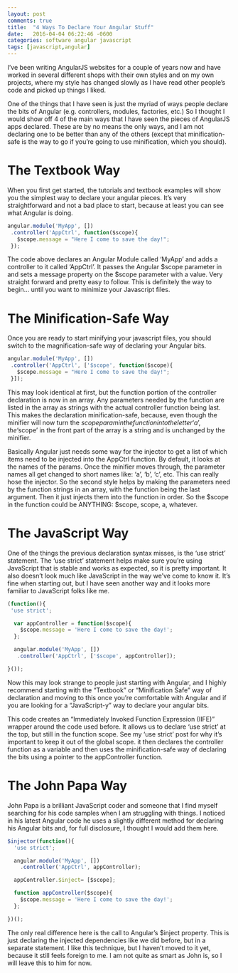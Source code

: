 ```yaml
---
layout: post
comments: true
title:  "4 Ways To Declare Your Angular Stuff"
date:   2016-04-04 06:22:46 -0600
categories: software angular javascript
tags: [javascript,angular]
---
```


I’ve been writing AngularJS websites for a couple of years now and have worked in several different shops with their own styles and on my own projects, where my style has changed slowly as I have read other people’s code and picked up things I liked.

One of the things that I have seen is just the myriad of ways people declare the bits of Angular (e.g. controllers, modules, factories, etc.) So I thought I would show off 4 of the main ways that I have seen the pieces of AngularJS apps declared. These are by no means the only ways, and I am not declaring one to be better than any of the others (except that minification-safe is the way to go if you’re going to use minification, which you should).

<!-- more -->

The Textbook Way
===
When you first get started, the tutorials and textbook examples will show you the simplest way to declare your angular pieces. It’s very straightforward and not a bad place to start, because at least you can see what Angular is doing.

```js
angular.module('MyApp', [])
 .controller('AppCtrl', function($scope){
   $scope.message = "Here I come to save the day!";
 });
```
The code above declares an Angular Module called ‘MyApp’ and adds a controller to it called ‘AppCtrl’. It passes the Angular $scope parameter in and sets a message property on the $scope parameter with a value. Very straight forward and pretty easy to follow. This is definitely the way to begin… until you want to minimize your Javascript files.

The Minification-Safe Way
===
Once you are ready to start minifying your javascript files, you should switch to the magnification-safe way of declaring your Angular bits.

```js
angular.module('MyApp', [])
 .controller('AppCtrl', ['$scope', function($scope){
   $scope.message = "Here I come to save the day!";
 }]);
```
This may look identical at first, but the function portion of the controller declaration is now in an array. Any parameters needed by the function are listed in the array as strings with the actual controller function being last. This makes the declaration minification-safe, because, even though the minifier will now turn the $scope param in the function into the letter ‘a’, the ‘$scope’ in the front part of the array is a string and is unchanged by the minifier.

Basically Angular just needs some way for the injector to get a list of which items need to be injected into the AppCtrl function. By default, it looks at the names of the params. Once the minifier moves through, the parameter names all get changed to short names like: ‘a’, ‘b’, ‘c’, etc. This can really hose the injector. So the second style helps by making the parameters need by the function strings in an array, with the function being the last argument. Then it just injects them into the function in order. So the $scope in the function could be ANYTHING: $scope, scope, a, whatever.

The JavaScript Way
===
One of the things the previous declaration syntax misses, is the ‘use strict’ statement. The ‘use strict’ statement helps make sure you’re using JavaScript that is stable and works as expected, so it is pretty important. It also doesn’t look much like JavaScript in the way we’ve come to know it. It’s fine when starting out, but I have seen another way and it looks more familiar to JavaScript folks like me.

```js
(function(){
 'use strict';

  var appController = function($scope){
    $scope.message = 'Here I come to save the day!';
  };

  angular.module('MyApp', [])
   .controller('AppCtrl', ['$scope', appController]);

}());
```
Now this may look strange to people just starting with Angular, and I highly recommend starting with the “Textbook” or “Minification Safe” way of declaration and moving to this once you’re comfortable with Angular and if you are looking for a “JavaScript-y” way to declare your angular bits.

This code creates an “Immediately Invoked Function Expression (IIFE)” wrapper around the code used before. It allows us to declare ‘use strict’ at the top, but still in the function scope. See my ‘use strict’ post for why it’s important to keep it out of the global scope. it then declares the controller function as a variable and then uses the minification-safe way of declaring the bits using a pointer to the appController function.

The John Papa Way
===
John Papa is a brilliant JavaScript coder and someone that I find myself searching for his code samples when I am struggling with things. I noticed in his latest Angular code he uses a slightly different method for declaring his Angular bits and, for full disclosure, I thought I would add them here.

```js
$injector(function(){
  'use strict';

  angular.module('MyApp', [])
    .controller('AppCtrl', appController);

  appController.$inject= [$scope];

  function appController($scope){
    $scope.message = 'Here I come to save the day!';
  };

})();
```
The only real difference here is the call to Angular’s $inject property. This is just declaring the injected dependencies like we did before, but in a separate statement. I like this technique, but I haven’t moved to it yet, because it still feels foreign to me. I am not quite as smart as John is, so I will leave this to him for now.